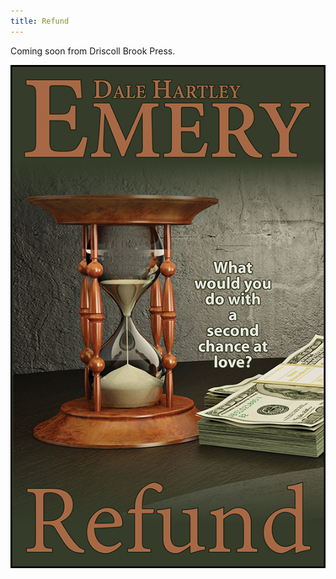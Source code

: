 ```yaml
---
title: Refund
---
```


Coming soon
from Driscoll Brook Press.

![Refund](refund-cover-web.jpg "Refund")
